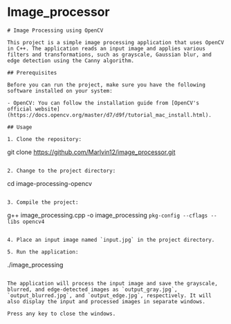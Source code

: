 # Image_processor

```
# Image Processing using OpenCV

This project is a simple image processing application that uses OpenCV in C++. The application reads an input image and applies various filters and transformations, such as grayscale, Gaussian blur, and edge detection using the Canny algorithm.

## Prerequisites

Before you can run the project, make sure you have the following software installed on your system:

- OpenCV: You can follow the installation guide from [OpenCV's official website](https://docs.opencv.org/master/d7/d9f/tutorial_mac_install.html).

## Usage

1. Clone the repository:

```
git clone https://github.com/Marlvin12/image_processor.git
```

2. Change to the project directory:

```
cd image-processing-opencv
```

3. Compile the project:

```
g++ image_processing.cpp -o image_processing `pkg-config --cflags --libs opencv4`
```

4. Place an input image named `input.jpg` in the project directory.

5. Run the application:

```
./image_processing
```

The application will process the input image and save the grayscale, blurred, and edge-detected images as `output_gray.jpg`, `output_blurred.jpg`, and `output_edge.jpg`, respectively. It will also display the input and processed images in separate windows.

Press any key to close the windows.


```
